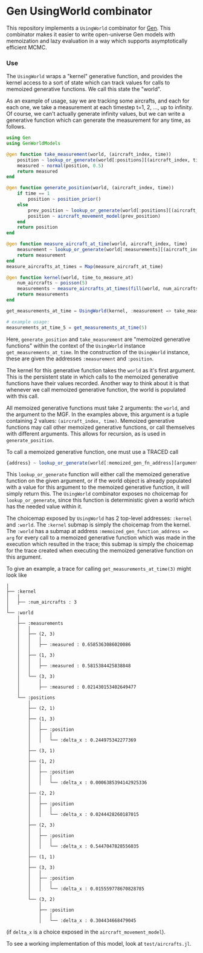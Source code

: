 # Gen UsingWorld combinator

This repository implements a `UsingWorld` combinator for [Gen](https://gen.dev).
This combinator makes it easier to write open-universe Gen models with
memoization and lazy evaluation in a way which supports asymptotically efficient
MCMC.

### Use
The `UsingWorld` wraps a "kernel" generative function, and provides
the kernel access to a sort of state which can track values for calls
to memoized generative functions.  We call this state the "world".

As an example of usage, say we are tracking some aircrafts, and each
for each one, we take a measurement at each timestep t=1, 2, ..., up to infinity.
Of course, we can't actually generate infinity values, but we can write a generative function
which can generate the measurement for any time, as follows.


```julia
using Gen
using GenWorldModels

@gen function take_measurement(world, (aircraft_index, time))
    position ~ lookup_or_generate(world[:positions][(aircraft_index, time)])
    measured ~ normal(position, 0.5)
    return measured
end

@gen function generate_position(world, (aircraft_index, time))
    if time == 1
        position ~ position_prior()
    else
        prev_position ~ lookup_or_generate(world[:positions][(aircraft_index, time - 1)])
        position ~ aircraft_movement_model(prev_position)
    end
    return position
end

@gen function measure_aircraft_at_time(world, aircraft_index, time)
    measurement ~ lookup_or_generate(world[:measurements][(aircraft_index, time)])
    return measurement
end
measure_aircrafts_at_times = Map(measure_aircraft_at_time)

@gen function kernel(world, time_to_measure_at)
    num_aircrafts ~ poisson(5)
    measurements ~ measure_aircrafts_at_times(fill(world, num_aircrafts), collect(1:num_aircrafts), fill(time_to_measure_at, num_aircrafts))
    return measurements
end

get_measurements_at_time = UsingWorld(kernel, :measurement => take_measurement, :position => generate_position)

# example usage:
measurements_at_time_5 = get_measurements_at_time(5)
```
Here, `generate_position` and `take_measurement` are "memoized generative functions" within the context of 
the `UsingWorld` instance `get_measurements_at_time`.  In the construction of the `UsingWorld` instance,
these are given the addresses `:measurement` and `:position`.

The kernel for this generative function takes the `world`
as it's first argument.  This is the persistent state in which calls to the memoized generative functions
have their values recorded.  Another way to think about it is that
whenever we call memoized generative function, the world is populated with this
call.

All memoized generative functions must take 2 arguments: the `world`, and the argument to the MGF.
In the examples above, this argument is a tuple containing 2 values: `(aircraft_index, time)`.
Memoized generative functions may call other memoized generative functions, or call themselves
with different arguments.  This allows for recursion, as is used in `generate_position`.

To call a memoized generative function, one must use a TRACED call
```julia
{address} ~ lookup_or_generate(world[:memoized_gen_fn_address][argument_for_memoized_gen_fn])
```
This `lookup_or_generate` function will either call the memoized generative function on the given argument,
or if the world object is already populated with a value for this argument to the memoized generative function,
it will simply return this.  The `UsingWorld` combinator exposes no choicemap for `lookup_or_generate`, since this
function is deterministic given a world which has the needed value within it.

The choicemap exposed by `UsingWorld` has 2 top-level addresses: `:kernel` and `:world`.
The `:kernel` submap is simply the choicemap from the kernel.
The `:world` has a submap at address `:memoized_gen_function_address => arg` for every
call to a memoized generative function which was made in the execution which resulted in the trace; this
submap is simply the choicemap for the trace created when executing the memoized generative function on this argument.

To give an example, a trace for calling `get_measurements_at_time(3)` might look like
```
│
├── :kernel
│   │
│   ├── :num_aircrafts : 3
│
└── :world
    │
    ├── :measurements
    │   │
    │   ├── (2, 3)
    │   │   │
    │   │   ├── :measured : 0.6585363086020086
    │   │
    │   ├── (1, 3)
    │   │   │
    │   │   ├── :measured : 0.5815384425838848
    │   │
    │   └── (3, 3)
    │       │
    │       ├── :measured : 0.021430153402649477
    │
    └── :positions
        │
        ├── (2, 1)
        │
        ├── (1, 3)
        │   │
        │   ├── :position
        │   │   │
        │   │   └── :delta_x : 0.244975342277369
        │
        ├── (3, 1)
        │
        ├── (1, 2)
        │   │
        │   ├── :position
        │   │   │
        │   │   └── :delta_x : 0.0006385394142925336
        │
        ├── (2, 2)
        │   │
        │   ├── :position
        │   │   │
        │   │   └── :delta_x : 0.0244428260187015
        │
        ├── (2, 3)
        │   │
        │   ├── :position
        │   │   │
        │   │   └── :delta_x : 0.5447047828556035
        │
        ├── (1, 1)
        │
        ├── (3, 3)
        │   │
        │   ├── :position
        │   │   │
        │   │   └── :delta_x : 0.015559778670828785
        │
        └── (3, 2)
            │
            ├── :position
            │   │
            │   └── :delta_x : 0.304434668479045
```
(if `delta_x` is a choice exposed in the `aircraft_movement_model`).

To see a working implementation of this model, look at `test/aircrafts.jl`.
